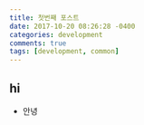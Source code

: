 ```yaml
---
title: 첫번째 포스트
date: 2017-10-20 08:26:28 -0400
categories: development
comments: true
tags: [development, common]
---
```

## hi
- 안녕
